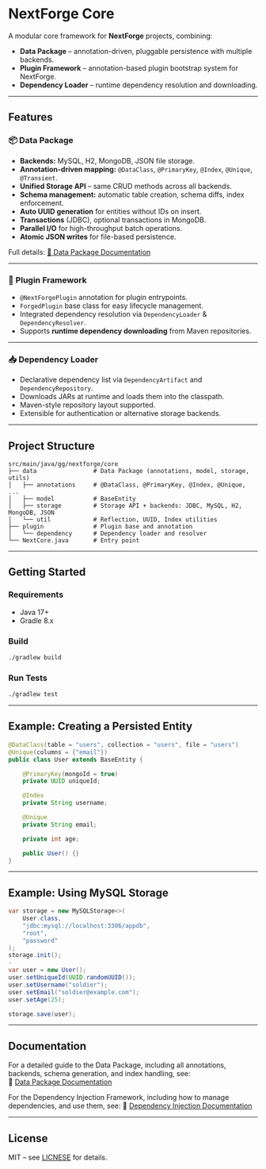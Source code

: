 # NextForge Core

A modular core framework for **NextForge** projects, combining:

- **Data Package** – annotation-driven, pluggable persistence with multiple backends.
- **Plugin Framework** – annotation-based plugin bootstrap system for NextForge.
- **Dependency Loader** – runtime dependency resolution and downloading.

---

## Features

### 📦 Data Package
- **Backends:** MySQL, H2, MongoDB, JSON file storage.
- **Annotation-driven mapping:** `@DataClass`, `@PrimaryKey`, `@Index`, `@Unique`, `@Transient`.
- **Unified Storage API** – same CRUD methods across all backends.
- **Schema management:** automatic table creation, schema diffs, index enforcement.
- **Auto UUID generation** for entities without IDs on insert.
- **Transactions** (JDBC), optional transactions in MongoDB.
- **Parallel I/O** for high-throughput batch operations.
- **Atomic JSON writes** for file-based persistence.

Full details: [📄 Data Package Documentation](.github/docs/Data-Package.md)

---

### 🔌 Plugin Framework
- `@NextForgePlugin` annotation for plugin entrypoints.
- `ForgedPlugin` base class for easy lifecycle management.
- Integrated dependency resolution via `DependencyLoader` & `DependencyResolver`.
- Supports **runtime dependency downloading** from Maven repositories.

---

### 📥 Dependency Loader
- Declarative dependency list via `DependencyArtifact` and `DependencyRepository`.
- Downloads JARs at runtime and loads them into the classpath.
- Maven-style repository layout supported.
- Extensible for authentication or alternative storage backends.

---

## Project Structure

```
src/main/java/gg/nextforge/core
├── data                # Data Package (annotations, model, storage, utils)
│   ├── annotations     # @DataClass, @PrimaryKey, @Index, @Unique, ...
│   ├── model           # BaseEntity
│   ├── storage         # Storage API + backends: JDBC, MySQL, H2, MongoDB, JSON
│   └── util            # Reflection, UUID, Index utilities
├── plugin              # Plugin base and annotation
│   └── dependency      # Dependency loader and resolver
└── NextCore.java       # Entry point
```

---

## Getting Started

### Requirements
- Java 17+
- Gradle 8.x

### Build
```bash
./gradlew build
```

### Run Tests
```bash
./gradlew test
```

---

## Example: Creating a Persisted Entity

```java
@DataClass(table = "users", collection = "users", file = "users")
@Unique(columns = {"email"})
public class User extends BaseEntity {

    @PrimaryKey(mongoId = true)
    private UUID uniqueId;

    @Index
    private String username;

    @Unique
    private String email;

    private int age;

    public User() {}
}
```

---

## Example: Using MySQL Storage

```java
var storage = new MySQLStorage<>(
    User.class,
    "jdbc:mysql://localhost:3306/appdb",
    "root",
    "password"
);
storage.init();
-
var user = new User();
user.setUniqueId(UUID.randomUUID());
user.setUsername("soldier");
user.setEmail("soldier@example.com");
user.setAge(25);

storage.save(user);
```

---

## Documentation

For a detailed guide to the Data Package, including all annotations, backends, schema generation, and index handling, see:  
📄 [Data Package Documentation](.github/docs/Data-Package.md)

For the Dependency Injection Framework, including how to manage dependencies, and use them, see:
📄 [Dependency Injection Documentation](.github/docs/Dependency-Injection.md)

---

## License

MIT – see [LICNESE](LICENSE) for details.
